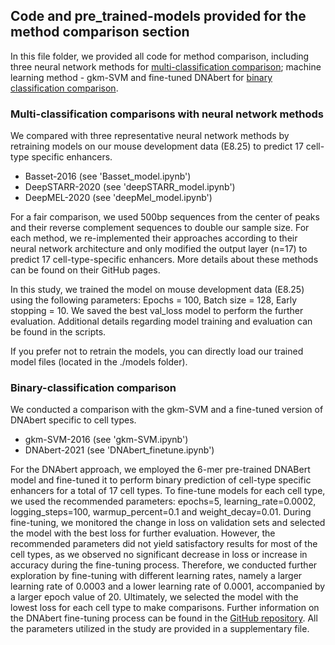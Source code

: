## Code and pre_trained-models provided for the method comparison section

In this file folder, we provided all code for method comparison, including three neural network methods for 
<u>multi-classification comparison</u>; machine learning method - gkm-SVM and fine-tuned DNAbert for 
<u>binary classification comparison</u>.

### Multi-classification comparisons with neural network methods

We compared with three representative neural network methods by retraining models on our mouse development data (E8.25) to predict 17 cell-type specific enhancers.

- Basset-2016 (see 'Basset_model.ipynb')
- DeepSTARR-2020 (see 'deepSTARR_model.ipynb')
- DeepMEL-2020 (see 'deepMel_model.ipynb')

For a fair comparison, we used 500bp sequences from the center of peaks and their reverse complement sequences to double our sample size. For each method, we re-implemented their approaches according to their neural network architecture and only modified the output layer (n=17) to predict 17 cell-type-specific enhancers. More details about these methods can be found on their GitHub pages.

In this study, we trained the model on mouse development data (E8.25) using the following parameters: Epochs = 100, Batch size = 128, Early stopping = 10. We saved the best val_loss model to perform the further evaluation.  Additional details regarding model training and evaluation can be found in the scripts.

If you prefer not to retrain the models, you can directly load our trained model files (located in the ./models folder).

### Binary-classification comparison 

We conducted a comparison with the gkm-SVM and a fine-tuned version of DNAbert specific to cell types.

- gkm-SVM-2016 (see 'gkm-SVM.ipynb')
- DNAbert-2021 (see 'DNAbert_finetune.ipynb')

For the DNAbert approach, we employed the 6-mer pre-trained DNABert model and fine-tuned it to perform binary prediction of cell-type specific enhancers for a total of 17 cell types. To fine-tune models for each cell type, we used the recommended parameters: epochs=5, learning_rate=0.0002, logging_steps=100, warmup_percent=0.1 and weight_decay=0.01. 
During fine-tuning, we monitored the change in loss on validation sets and selected the model with the best loss for further evaluation. However, the recommended parameters did not yield satisfactory results for most of the cell types, as we observed no significant decrease in loss or increase in accuracy during the fine-tuning process. 
Therefore, we conducted further exploration by fine-tuning with different learning rates, namely a larger learning rate of 0.0003 and a lower learning rate of 0.0001, accompanied by a larger epoch value of 20. Ultimately, we selected the model with the lowest loss for each cell type to make comparisons. Further information on the DNAbert fine-tuning process can be found in the [GitHub repository](https://github.com/jerryji1993/DNABERT). All the parameters utilized in the study are provided in a supplementary file.




